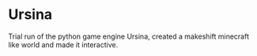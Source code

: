 # Ursina
Trial run of the python game engine Ursina, created a makeshift minecraft like world and made it interactive.
